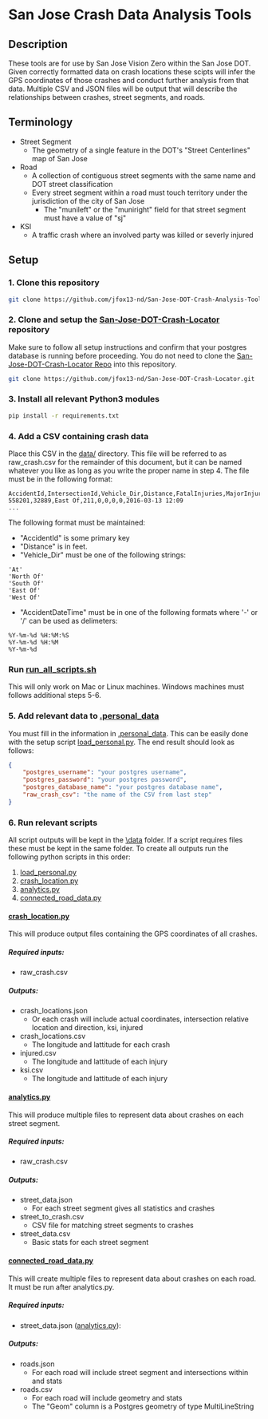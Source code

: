 # San Jose Crash Data Analysis Tools

## Description
These tools are for use by San Jose Vision Zero within the San Jose DOT. Given correctly formatted data on crash locations these scipts will infer the GPS coordinates of those crashes and conduct further analysis from that data. Multiple CSV and JSON files will be output that will describe the relationships between crashes, street segments, and roads.

## Terminology
* Street Segment
    * The geometry of a single feature in the DOT's "Street Centerlines" map of San Jose
* Road
    * A collection of contiguous street segments with the same name and DOT street classification
    * Every street segment within a road must touch territory under the jurisdiction of the city of San Jose
        * The "munileft" or the "muniright" field for that street segment must have a value of "sj"
* KSI
    * A traffic crash where an involved party was killed or severly injured

## Setup

### 1. Clone this repository
```bash
git clone https://github.com/jfox13-nd/San-Jose-DOT-Crash-Analysis-Tools.git
```

### 2. Clone and setup the [San-Jose-DOT-Crash-Locator](https://github.com/jfox13-nd/San-Jose-DOT-Crash-Locator) repository
Make sure to follow all setup instructions and confirm that your postgres database is running before proceeding.
You do not need to clone the [San-Jose-DOT-Crash-Locator Repo](https://github.com/jfox13-nd/San-Jose-DOT-Crash-Locator) into this repository.
```bash
git clone https://github.com/jfox13-nd/San-Jose-DOT-Crash-Locator.git
```

### 3. Install all relevant Python3 modules
```bash
pip install -r requirements.txt
```

### 4. Add a CSV containing crash data
Place this CSV in the [data/](https://github.com/jfox13-nd/San-Jose-DOT-Crash-Analysis-Tools/tree/production/data) directory.
This file will be referred to as raw_crash.csv for the remainder of this document, but it can be named whatever you like as long as you write the proper name in step 4. The file must be in the following format:
```CSV
AccidentId,IntersectionId,Vehicle_Dir,Distance,FatalInjuries,MajorInjuries,ModerateInjuries,MinorInjuries,AccidentDateTime
558201,32889,East Of,211,0,0,0,0,2016-03-13 12:09
...
```
The following format must be maintained:
* "AccidentId" is some primary key
* "Distance" is in feet. 
* "Vehicle_Dir" must be one of the following strings:
```
'At'
'North Of'
'South Of'
'East Of'
'West Of'
```
* "AccidentDateTime" must be in one of the following formats where '-' or '/' can be used as delimeters:
```
%Y-%m-%d %H:%M:%S
%Y-%m-%d %H:%M
%Y-%m-%d
```

### Run [run_all_scripts.sh](https://github.com/jfox13-nd/San-Jose-DOT-Crash-Analysis-Tools/blob/production/run_all_scripts.sh)
This will only work on Mac or Linux machines. Windows machines must follows additional steps 5-6.

### 5. Add relevant data to [.personal_data](https://github.com/jfox13-nd/San-Jose-DOT-Crash-Analysis-Tools/blob/production/.personal_data)
You must fill in the information in [.personal_data](https://github.com/jfox13-nd/San-Jose-DOT-Crash-Analysis-Tools/blob/production/.personal_data). This can be easily done with the setup script [load_personal.py](https://github.com/jfox13-nd/San-Jose-DOT-Crash-Analysis-Tools/blob/production/load_personal.py). The end result should look as follows:
```JSON
{
    "postgres_username": "your postgres username",
    "postgres_password": "your postgres password",
    "postgres_database_name": "your postgres database name",
    "raw_crash_csv": "the name of the CSV from last step"
}
```

### 6. Run relevant scripts
All script outputs will be kept in the [\data](https://github.com/jfox13-nd/San-Jose-DOT-Crash-Analysis-Tools/tree/production/data) folder. If a script requires files these must be kept in the same folder.
To create all outputs run the following python scripts in this order:
1. [load_personal.py](https://github.com/jfox13-nd/San-Jose-DOT-Crash-Analysis-Tools/blob/production/load_personal.py)
2. [crash_location.py](https://github.com/jfox13-nd/San-Jose-DOT-Crash-Analysis-Tools/blob/production/crash_location.py)
3. [analytics.py](https://github.com/jfox13-nd/San-Jose-DOT-Crash-Analysis-Tools/blob/production/analytics.py)
4. [connected_road_data.py](https://github.com/jfox13-nd/San-Jose-DOT-Crash-Analysis-Tools/blob/production/connected_road_data.py)

#### [crash_location.py](https://github.com/jfox13-nd/San-Jose-DOT-Crash-Analysis-Tools/blob/production/crash_location.py)
This will produce output files containing the GPS coordinates of all crashes.

##### Required inputs:
* raw_crash.csv

##### Outputs:
* crash_locations.json
    * Or each crash will include actual coordinates, intersection relative location and direction, ksi, injured
* crash_locations.csv
    * The longitude and lattitude for each crash
* injured.csv
    * The longitude and lattitude of each injury
* ksi.csv
    * The longitude and lattitude of each injury

#### [analytics.py](https://github.com/jfox13-nd/San-Jose-DOT-Crash-Analysis-Tools/blob/production/analytics.py)
This will produce multiple files to represent data about crashes on each street segment.

##### Required inputs:
* raw_crash.csv

##### Outputs:
* street_data.json
    * For each street segment gives all statistics and crashes
* street_to_crash.csv
    * CSV file for matching street segments to crashes
* street_data.csv
    * Basic stats for each street segment

#### [connected_road_data.py](https://github.com/jfox13-nd/San-Jose-DOT-Crash-Analysis-Tools/blob/production/connected_road_data.py)
This will create multiple files to represent data about crashes on each road. It must be run after analytics.py.

##### Required inputs:
* street_data.json ([analytics.py](https://github.com/jfox13-nd/San-Jose-DOT-Crash-Analysis-Tools/blob/production/analytics.py)):

##### Outputs:
* roads.json
    * For each road will include street segment and intersections within and stats
* roads.csv
    * For each road will include geometry and stats
    * The "Geom" column is a Postgres geometry of type MultiLineString
